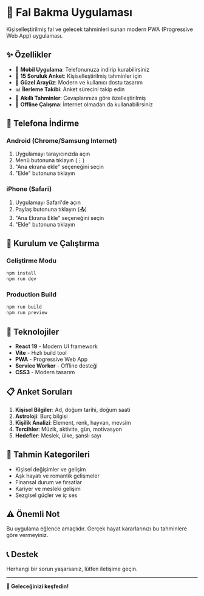 # 🔮 Fal Bakma Uygulaması

Kişiselleştirilmiş fal ve gelecek tahminleri sunan modern PWA (Progressive Web App) uygulaması.

## ✨ Özellikler

- 📱 **Mobil Uygulama**: Telefonunuza indirip kurabilirsiniz
- 🔮 **15 Soruluk Anket**: Kişiselleştirilmiş tahminler için
- 🌟 **Güzel Arayüz**: Modern ve kullanıcı dostu tasarım
- 📊 **İlerleme Takibi**: Anket sürecini takip edin
- 🎯 **Akıllı Tahminler**: Cevaplarınıza göre özelleştirilmiş
- 🔄 **Offline Çalışma**: İnternet olmadan da kullanabilirsiniz

## 📱 Telefona İndirme

### Android (Chrome/Samsung Internet)
1. Uygulamayı tarayıcınızda açın
2. Menü butonuna tıklayın (⋮)
3. "Ana ekrana ekle" seçeneğini seçin
4. "Ekle" butonuna tıklayın

### iPhone (Safari)
1. Uygulamayı Safari'de açın
2. Paylaş butonuna tıklayın (📤)
3. "Ana Ekrana Ekle" seçeneğini seçin
4. "Ekle" butonuna tıklayın

## 🚀 Kurulum ve Çalıştırma

### Geliştirme Modu
```bash
npm install
npm run dev
```

### Production Build
```bash
npm run build
npm run preview
```

## 🎨 Teknolojiler

- **React 19** - Modern UI framework
- **Vite** - Hızlı build tool
- **PWA** - Progressive Web App
- **Service Worker** - Offline desteği
- **CSS3** - Modern tasarım

## 📋 Anket Soruları

1. **Kişisel Bilgiler**: Ad, doğum tarihi, doğum saati
2. **Astroloji**: Burç bilgisi
3. **Kişilik Analizi**: Element, renk, hayvan, mevsim
4. **Tercihler**: Müzik, aktivite, gün, motivasyon
5. **Hedefler**: Meslek, ülke, şanslı sayı

## 🔮 Tahmin Kategorileri

- Kişisel değişimler ve gelişim
- Aşk hayatı ve romantik gelişmeler
- Finansal durum ve fırsatlar
- Kariyer ve mesleki gelişim
- Sezgisel güçler ve iç ses

## ⚠️ Önemli Not

Bu uygulama eğlence amaçlıdır. Gerçek hayat kararlarınızı bu tahminlere göre vermeyiniz.

## 📞 Destek

Herhangi bir sorun yaşarsanız, lütfen iletişime geçin.

---

**🔮 Geleceğinizi keşfedin!**
